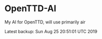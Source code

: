 # OpenTTD-AI
My AI for OpenTTD, will use primarily air

Latest backup: Sun Aug 25 20:51:01 UTC 2019
